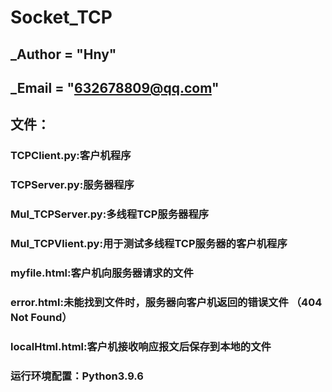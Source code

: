 # Socket_TCP
## _Author = "Hny"
## _Email = "632678809@qq.com"

## 文件：
### TCPClient.py:客户机程序
### TCPServer.py:服务器程序
### Mul_TCPServer.py:多线程TCP服务器程序
### Mul_TCPVlient.py:用于测试多线程TCP服务器的客户机程序
### myfile.html:客户机向服务器请求的文件
### error.html:未能找到文件时，服务器向客户机返回的错误文件 （404 Not Found）
### localHtml.html:客户机接收响应报文后保存到本地的文件

### 运行环境配置：Python3.9.6
